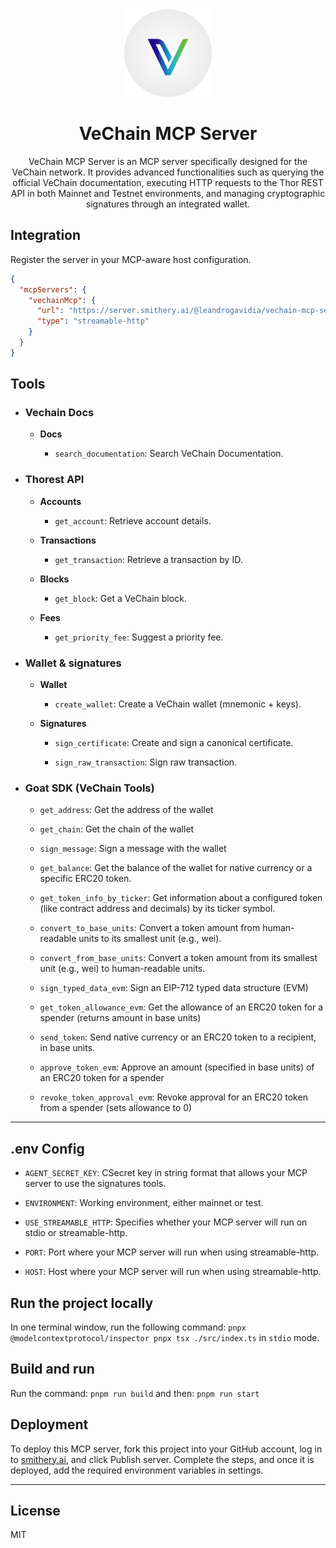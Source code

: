 <div align="center">

<img src="./docs/images/isotipo-bg.png" alt="VeChain logo" width="140">

<p></p>

<h1>VeChain MCP Server</h1>

<p>VeChain MCP Server is an MCP server specifically designed for the VeChain network. It provides advanced functionalities such as querying the official VeChain documentation, executing HTTP requests to the Thor REST API in both Mainnet and Testnet environments, and managing cryptographic signatures through an integrated wallet.</p>

</div>

## Integration

Register the server in your MCP-aware host configuration.

```json
{
  "mcpServers": {
    "vechainMcp": {
      "url": "https://server.smithery.ai/@leandrogavidia/vechain-mcp-server/mcp",
      "type": "streamable-http"
    }
  }
}
```

## Tools

- ### Vechain Docs 

    - **Docs**
        
        - `search_documentation`: Search VeChain Documentation.

- ### Thorest API

    - **Accounts**
        
        - `get_account`: Retrieve account details.

    - **Transactions**
        
        - `get_transaction`: Retrieve a transaction by ID.
        
    - **Blocks**
        
        - `get_block`: Get a VeChain block.
    
    - **Fees**
        
        - `get_priority_fee`: Suggest a priority fee.

- ### Wallet & signatures

    - **Wallet**
       
        - `create_wallet`: Create a VeChain wallet (mnemonic + keys).
    
    - **Signatures**
       
        - `sign_certificate`: Create and sign a canonical certificate.
       
        - `sign_raw_transaction`: Sign raw transaction.

- ### Goat SDK (VeChain Tools)

    - `get_address`: Get the address of the wallet
    
    - `get_chain`: Get the chain of the wallet
    
    - `sign_message`: Sign a message with the wallet
    
    - `get_balance`: Get the balance of the wallet for native currency or a specific ERC20 token.
    
    - `get_token_info_by_ticker`: Get information about a configured token (like contract address and decimals) by its ticker symbol.
    
    - `convert_to_base_units`: Convert a token amount from human-readable units to its smallest unit (e.g., wei).
    
    - `convert_from_base_units`: Convert a token amount from its smallest unit (e.g., wei) to human-readable units.
    
    - `sign_typed_data_evm`: Sign an EIP-712 typed data structure (EVM)
    
    - `get_token_allowance_evm`: Get the allowance of an ERC20 token for a spender (returns amount in base units)
    
    - `send_token`: Send native currency or an ERC20 token to a recipient, in base units.
    
    - `approve_token_evm`: Approve an amount (specified in base units) of an ERC20 token for a spender

    - `revoke_token_approval_evm`: Revoke approval for an ERC20 token from a spender (sets allowance to 0)


---

## .env Config

- `AGENT_SECRET_KEY`: CSecret key in string format that allows your MCP server to use the signatures tools.

- `ENVIRONMENT`: Working environment, either mainnet or test.

- `USE_STREAMABLE_HTTP`: Specifies whether your MCP server will run on stdio or streamable-http.

- `PORT`: Port where your MCP server will run when using streamable-http.

- `HOST`: Host where your MCP server will run when using streamable-http.

## Run the project locally

In one terminal window, run the following command: `pnpx @modelcontextprotocol/inspector pnpx tsx ./src/index.ts` in `stdio` mode.

## Build and run

Run the command: `pnpm run build` and then: `pnpm run start`

## Deployment

To deploy this MCP server, fork this project into your GitHub account, log in to [smithery.ai](https://smithery.ai/), and click Publish server. Complete the steps, and once it is deployed, add the required environment variables in settings.

---

## License

MIT